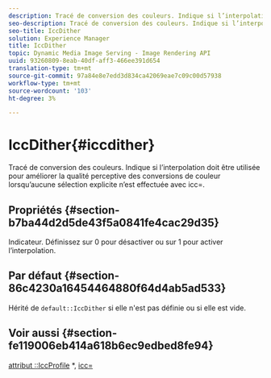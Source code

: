 ```yaml
---
description: Tracé de conversion des couleurs. Indique si l’interpolation doit être utilisée pour améliorer la qualité perceptive des conversions de couleur lorsqu’aucune sélection explicite n’est effectuée avec icc=.
seo-description: Tracé de conversion des couleurs. Indique si l’interpolation doit être utilisée pour améliorer la qualité perceptive des conversions de couleur lorsqu’aucune sélection explicite n’est effectuée avec icc=.
seo-title: IccDither
solution: Experience Manager
title: IccDither
topic: Dynamic Media Image Serving - Image Rendering API
uuid: 93260809-8eab-40df-aff3-466ee391d654
translation-type: tm+mt
source-git-commit: 97a84e8e7edd3d834ca42069eae7c09c00d57938
workflow-type: tm+mt
source-wordcount: '103'
ht-degree: 3%

---
```



# IccDither{#iccdither}

Tracé de conversion des couleurs. Indique si l’interpolation doit être utilisée pour améliorer la qualité perceptive des conversions de couleur lorsqu’aucune sélection explicite n’est effectuée avec icc=.

## Propriétés {#section-b7ba44d2d5de43f5a0841fe4cac29d35}

Indicateur. Définissez sur 0 pour désactiver ou sur 1 pour activer l’interpolation.

## Par défaut {#section-86c4230a16454464880f64d4ab5ad533}

Hérité de `default::IccDither` si elle n&#39;est pas définie ou si elle est vide.

## Voir aussi {#section-fe119006eb414a618b6ec9edbed8fe94}

[attribut ::IccProfile](../../../../../is-api/image-catalog/image-serving-api-ref/c-image-catalog-reference/c-attributes-reference/r-iccprofilegray.md) *,  [icc=](../../../../../is-api/http-ref/image-serving-api-ref/c-http-protocol-reference/c-command-reference/r-icc.md#reference-182b5679e21e4df3b4d330535a5a7517)
